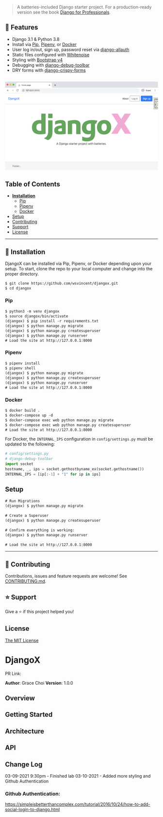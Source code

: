 > A batteries-included Django starter project. For a production-ready version see the book [Django for Professionals](https://djangoforprofessionals.com).

## 🚀 Features

- Django 3.1 & Python 3.8
- Install via [Pip](https://pypi.org/project/pip/), [Pipenv](https://pypi.org/project/pipenv/), or [Docker](https://www.docker.com/)
- User log in/out, sign up, password reset via [django-allauth](https://github.com/pennersr/django-allauth)
- Static files configured with [Whitenoise](http://whitenoise.evans.io/en/stable/index.html)
- Styling with [Bootstrap v4](https://github.com/twbs/bootstrap)
- Debugging with [django-debug-toolbar](https://github.com/jazzband/django-debug-toolbar)
- DRY forms with [django-crispy-forms](https://github.com/django-crispy-forms/django-crispy-forms)

![Homepage](homepage.png)
----

## Table of Contents
* **[Installation](#installation)**
  * [Pip](#pip)
  * [Pipenv](#pipenv)
  * [Docker](#docker)
* [Setup](#setup)
* [Contributing](#contributing)
* [Support](#support)
* [License](#license)

----

## 📖 Installation
DjangoX can be installed via Pip, Pipenv, or Docker depending upon your setup. To start, clone the repo to your local computer and change into the proper directory.

```
$ git clone https://github.com/wsvincent/djangox.git
$ cd djangox
```

### Pip

```
$ python3 -m venv djangox
$ source djangox/bin/activate
(djangox) $ pip install -r requirements.txt
(djangox) $ python manage.py migrate
(djangox) $ python manage.py createsuperuser
(djangox) $ python manage.py runserver
# Load the site at http://127.0.0.1:8000
```

### Pipenv

```
$ pipenv install
$ pipenv shell
(djangox) $ python manage.py migrate
(djangox) $ python manage.py createsuperuser
(djangox) $ python manage.py runserver
# Load the site at http://127.0.0.1:8000
```

### Docker

```
$ docker build .
$ docker-compose up -d
$ docker-compose exec web python manage.py migrate
$ docker-compose exec web python manage.py createsuperuser
# Load the site at http://127.0.0.1:8000
```

For Docker, the `INTERNAL_IPS` configuration in `config/settings.py` must be updated to the following:

```python
# config/settings.py
# django-debug-toolbar
import socket
hostname, _, ips = socket.gethostbyname_ex(socket.gethostname())
INTERNAL_IPS = [ip[:-1] + "1" for ip in ips]
```

## Setup

```
# Run Migrations
(djangox) $ python manage.py migrate

# Create a Superuser
(djangox) $ python manage.py createsuperuser

# Confirm everything is working:
(djangox) $ python manage.py runserver

# Load the site at http://127.0.0.1:8000
```

----

## 🤝 Contributing

Contributions, issues and feature requests are welcome! See [CONTRIBUTING.md](https://github.com/wsvincent/djangox/blob/master/CONTRIBUTING.md).

## ⭐️ Support

Give a ⭐️  if this project helped you!

## License

[The MIT License](LICENSE)





# DjangoX

PR Link: 

**Author**: Grace Choi
**Version**: 1.0.0

## Overview
<!-- Provide a high level overview of what this application is and why you are building it, beyond the fact that it's an assignment for a Code Fellows 401 class. (i.e. What's your problem domain?) -->

## Getting Started
<!-- What are the steps that a user must take in order to build this app on their own machine and get it running? -->

## Architecture
<!-- Provide a detailed description of the application design. What technologies (languages, libraries, etc) you're using, and any other relevant design information. This is also an area which you can include any visuals; flow charts, example usage gifs, screen captures, etc.-->

## API
<!-- Provide detailed instructions for your applications usage. This should include any methods or endpoints available to the user/client/developer. Each section should be formatted to provide clear syntax for usage, example calls including input data requirements and options, and example responses or return values. -->

## Change Log
03-09-2021 9:30pm - Finished lab
03-10-2021 - Added more styling and Github Authentication

### Github Authentication:
https://simpleisbetterthancomplex.com/tutorial/2016/10/24/how-to-add-social-login-to-django.html